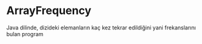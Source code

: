 # ArrayFrequency
Java dilinde, dizideki elemanların kaç kez tekrar edildiğini yani frekanslarını bulan program
